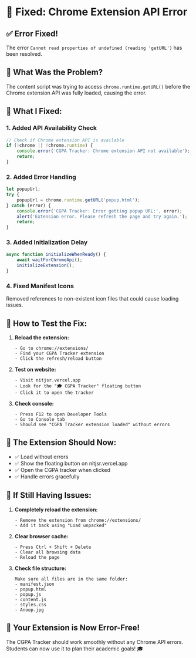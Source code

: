 # 🔧 Fixed: Chrome Extension API Error

## ✅ **Error Fixed!**

The error `Cannot read properties of undefined (reading 'getURL')` has been resolved.

## 🐛 **What Was the Problem?**

The content script was trying to access `chrome.runtime.getURL()` before the Chrome extension API was fully loaded, causing the error.

## 🔧 **What I Fixed:**

### **1. Added API Availability Check**
```javascript
// Check if Chrome extension API is available
if (!chrome || !chrome.runtime) {
    console.error('CGPA Tracker: Chrome extension API not available');
    return;
}
```

### **2. Added Error Handling**
```javascript
let popupUrl;
try {
    popupUrl = chrome.runtime.getURL('popup.html');
} catch (error) {
    console.error('CGPA Tracker: Error getting popup URL:', error);
    alert('Extension error. Please refresh the page and try again.');
    return;
}
```

### **3. Added Initialization Delay**
```javascript
async function initializeWhenReady() {
    await waitForChromeApi();
    initializeExtension();
}
```

### **4. Fixed Manifest Icons**
Removed references to non-existent icon files that could cause loading issues.

## 🚀 **How to Test the Fix:**

1. **Reload the extension:**
   ```
   - Go to chrome://extensions/
   - Find your CGPA Tracker extension
   - Click the refresh/reload button
   ```

2. **Test on website:**
   ```
   - Visit nitjsr.vercel.app
   - Look for the "🎓 CGPA Tracker" floating button
   - Click it to open the tracker
   ```

3. **Check console:**
   ```
   - Press F12 to open Developer Tools
   - Go to Console tab
   - Should see "CGPA Tracker extension loaded" without errors
   ```

## 🎯 **The Extension Should Now:**

- ✅ Load without errors
- ✅ Show the floating button on nitjsr.vercel.app
- ✅ Open the CGPA tracker when clicked
- ✅ Handle errors gracefully

## 🔄 **If Still Having Issues:**

1. **Completely reload the extension:**
   ```
   - Remove the extension from chrome://extensions/
   - Add it back using "Load unpacked"
   ```

2. **Clear browser cache:**
   ```
   - Press Ctrl + Shift + Delete
   - Clear all browsing data
   - Reload the page
   ```

3. **Check file structure:**
   ```
   Make sure all files are in the same folder:
   - manifest.json
   - popup.html
   - popup.js
   - content.js
   - styles.css
   - Anoop.jpg
   ```

## 🌟 **Your Extension is Now Error-Free!**

The CGPA Tracker should work smoothly without any Chrome API errors. Students can now use it to plan their academic goals! 🎓
